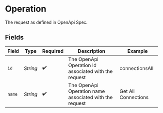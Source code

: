 # Operation

The request as defined in OpenApi Spec.


## Fields

| Field                                                  | Type                                                   | Required                                               | Description                                            | Example                                                |
| ------------------------------------------------------ | ------------------------------------------------------ | ------------------------------------------------------ | ------------------------------------------------------ | ------------------------------------------------------ |
| `id`                                                   | *String*                                               | :heavy_check_mark:                                     | The OpenApi Operation Id associated with the request   | connectionsAll                                         |
| `name`                                                 | *String*                                               | :heavy_check_mark:                                     | The OpenApi Operation name associated with the request | Get All Connections                                    |